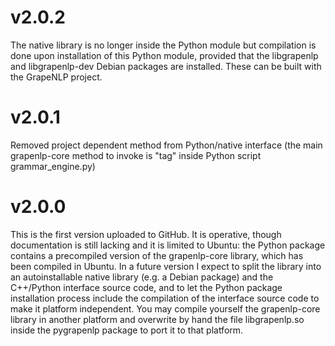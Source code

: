 # v2.0.2
The native library is no longer inside the Python module but compilation is done upon installation of this Python module, provided that the libgrapenlp and libgrapenlp-dev Debian packages are installed. These can be built with the GrapeNLP project.

# v2.0.1
Removed project dependent method from Python/native interface (the main grapenlp-core method to invoke is "tag" inside Python script grammar_engine.py)

# v2.0.0

This is the first version uploaded to GitHub. It is operative, though documentation is still lacking and it is limited to Ubuntu: the Python package contains a precompiled version of the grapenlp-core library, which has been compiled in Ubuntu. In a future version I expect to split the library into an autoinstallable native library (e.g. a Debian package) and the C++/Python interface source code, and to let the Python package installation process include the compilation of the interface source code to make it platform independent. You may compile yourself the grapenlp-core library in another platform and overwrite by hand the file libgrapenlp.so inside the pygrapenlp package to port it to that platform.
